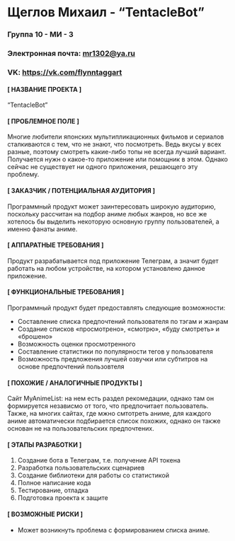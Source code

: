 #  **Щеглов Михаил - “TentacleBot”**


### Группа **10 - МИ - 3**
### Электронная почта: **mr1302@ya.ru**
### VK: **https://vk.com/flynntaggart**

#### **[ НАЗВАНИЕ ПРОЕКТА ]**

“TentacleBot”

#### **[ ПРОБЛЕМНОЕ ПОЛЕ ]**

Многие любители японских мультипликационных фильмов и сериалов сталкиваются с тем, что не знают, что посмотреть. Ведь вкусы у всех разные, поэтому смотреть какие-либо топы не всегда лучший вариант.  Получается нужн о какое-то приложение или помощник в этом. Однако сейчас не существует ни одного приложения, решающего эту проблему.

#### **[ ЗАКАЗЧИК / ПОТЕНЦИАЛЬНАЯ АУДИТОРИЯ ]**

Программный продукт может заинтересовать широкую аудиторию, поскольку рассчитан на подбор аниме любых жанров, но все же хотелось бы выделить некоторую основную группу пользователей, а именно фанаты аниме. 

#### **[ АППАРАТНЫЕ ТРЕБОВАНИЯ ]**

Продукт разрабатывается под приложение Телеграм, а значит будет работать на любом устройстве, на котором установлено данное приложение.

####  **[ ФУНКЦИОНАЛЬНЫЕ ТРЕБОВАНИЯ ]**

Программный продукт будет предоставлять следующие возможности:
*	Составление списка предпочтений пользователя по тэгам и жанрам
*	Создание списков «просмотрено», «смотрю», «буду смотреть» и «брошено»
*	Возможность оценки просмотренного
*	Составление статистики по популярности тегов у пользователя 
*	Возможность предложения лучшей озвучки или субтитров на основе предпочтений пользовтеля 

#### **[ ПОХОЖИЕ / АНАЛОГИЧНЫЕ ПРОДУКТЫ ]**

Сайт MyAnimeList: на нем есть раздел рекомедации, однако там он формируется независмо от того, что предпочитает пользователь.
Также, на многих сайтах, где мжно смтотреть аниме, для каждого аниме автоматически подбирается список похожих, однако он также основан не на пользовательских предпочтених.

#### **[ ЭТАПЫ РАЗРАБОТКИ ]**

1.	Создание бота в Телеграм, т.е. получение API токена
2.	Разработка пользовательских сценариев
3.	Создание библиотеки для работы со статистикой
4.	Полное написание кода
5.	Тестирование, отладка
6.	Подготовка проекта к защите

#### **[ ВОЗМОЖНЫЕ РИСКИ ]**

* Может возникнуть проблема с формированием списка аниме.

